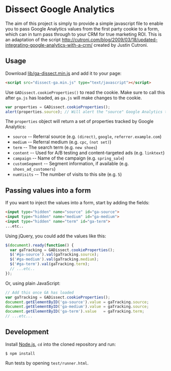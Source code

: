 # Dissect Google Analytics

The aim of this project is simply to provide a simple javascript file to enable you to pass Google Analytics values from the first party cookie to a form, which can in turn pass through to your CRM for true marketing ROI. This is an adaptation of the script http://cutroni.com/blog/2009/03/18/updated-integrating-google-analytics-with-a-crm/ created by Justin Cutroni.

## Usage

Download [lib/ga-dissect.min.js](lib/ga-dissect.min.js) and add it to your page:

```html
<script src="dissect-ga.min.js" type="text/javascript"></script>
```

Use `GADissect.cookieProperties()` to read the cookie. Make sure to call this after `ga.js` has loaded, as `ga.js` will make changes to the cookie.

```javascript
var properties = GADissect.cookieProperties();
alert(properties.source); // Will alert the "source" Google Analytics tracks
```

The `properties` object will return a set of properties tracked by Google Analytics:

* `source` -- Referral source (e.g. `(direct)`, `google`, `referrer.example.com`)
* `medium` -- Referral medium (e.g. `cpc`, `(not set)`)
* `term` -- The search term (e.g. `new shoes`)
* `content` -- Used for A/B testing and content-targeted ads (e.g. `linktext`)
* `campaign` -- Name of the campaign (e.g. `spring_sale`)
* `customSegment` -- Segment information, if available (e.g. `shoes_ad_customers`)
* `numVisits` -- The number of visits to this site (e.g. `5`)

## Passing values into a form

If you want to inject the values into a form, start by adding the fields:

```html
<input type="hidden" name="source" id="ga-source">
<input type="hidden" name="medium" id="ga-medium">
<input type="hidden" name="term" id="ga-term">
...etc..
```

Using jQuery, you could add the values like this:

```javascript
$(document).ready(function() {
  var gaTracking = GADissect.cookieProperties();
  $('#ga-source').val(gaTracking.source);
  $('#ga-medium').val(gaTracking.medium);
  $('#ga-term').val(gaTracking.term);
  // ...etc..
});
```

Or, using plain JavaScript:

```javascript
// Add this once GA has loaded
var gaTracking = GADissect.cookieProperties();
document.getElementByID('ga-source').value = gaTracking.source;
document.getElementByID('ga-medium').value = gaTracking.source;
document.getElementByID('ga-term').value   = gaTracking.term;
// ...etc...
```

## Development

Install [Node.js](http://nodejs.org/), `cd` into the cloned repository and run:

    $ npm install

Run tests by opening `test/runner.html`.
